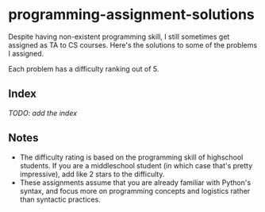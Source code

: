 # programming-assignment-solutions

Despite having non-existent programming skill, I still sometimes get assigned as TA to CS courses. Here's the solutions to some of the problems I assigned.

Each problem has a difficulty ranking out of 5.

## Index
_TODO: add the index_

## Notes
- The difficulty rating is based on the programming skill of highschool students. If you are a middleschool student (in which case that's pretty impressive), add like 2 stars to the difficulty.
- These assignments assume that you are already familiar with Python's syntax, and focus more on programming concepts and logistics rather than syntactic practices.
